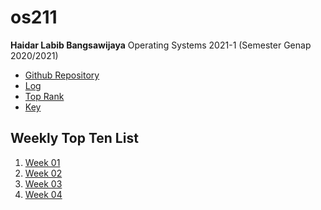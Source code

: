 # os211

**Haidar Labib Bangsawijaya**
Operating Systems 2021-1 (Semester Genap 2020/2021)

* [Github Repository](https://github.com/monta1212/os211/) 
* [Log](https://monta1212.github.io/os211/TXT/mylog.txt)
* [Top Rank](https://monta1212.github.io/os211/TXT/myrank.txt)
* [Key](https://monta1212.github.io/os211/TXT/mypubkey.txt)

## Weekly Top Ten List
1. [Week 01](./W01/)
2. [Week 02](./W02/)
3. [Week 03](./W03/)
4. [Week 04](./W04/)
